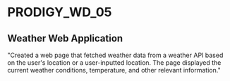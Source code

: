 # PRODIGY_WD_05

## Weather Web Application

"Created a web page that fetched weather data from a weather API based on the user's location or a user-inputted location. The page displayed the current weather conditions, temperature, and other relevant information."

